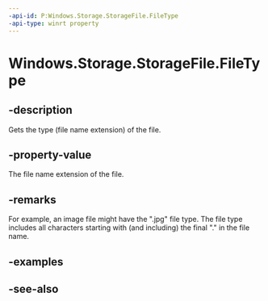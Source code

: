 ```yaml
---
-api-id: P:Windows.Storage.StorageFile.FileType
-api-type: winrt property
---
```


<!-- Property syntax
public string FileType { get; }
-->

# Windows.Storage.StorageFile.FileType

## -description

Gets the type (file name extension) of the file.

## -property-value

The file name extension of the file.

## -remarks

For example, an image file might have the ".jpg" file type. The file type includes all characters starting with (and including) the final "." in the file name.

## -examples

## -see-also
